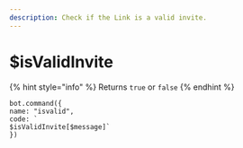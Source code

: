 ```yaml
---
description: Check if the Link is a valid invite.
---
```


# $isValidInvite

{% hint style="info" %}
Returns `true` or `false`
{% endhint %}

```text
bot.command({
name: "isvalid", 
code: `
$isValidInvite[$message]`
})
```

